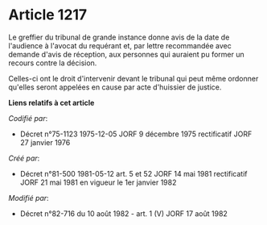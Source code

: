 # Article 1217

Le greffier du tribunal de grande instance donne avis de la date de l'audience à l'avocat du requérant et, par lettre
recommandée avec demande d'avis de réception, aux personnes qui auraient pu former un recours contre la décision. 

Celles-ci ont le droit d'intervenir devant le tribunal qui peut même ordonner qu'elles seront appelées en cause par acte
d'huissier de justice.

**Liens relatifs à cet article**

_Codifié par_:

  - Décret n°75-1123 1975-12-05 JORF 9 décembre 1975 rectificatif JORF 27 janvier 1976

_Créé par_:

  - Décret n°81-500 1981-05-12 art. 5 et 52 JORF 14 mai 1981 rectificatif JORF 21 mai 1981 en vigueur le 1er janvier 1982

_Modifié par_:

  - Décret n°82-716 du 10 août 1982 - art. 1 (V) JORF 17 août 1982
